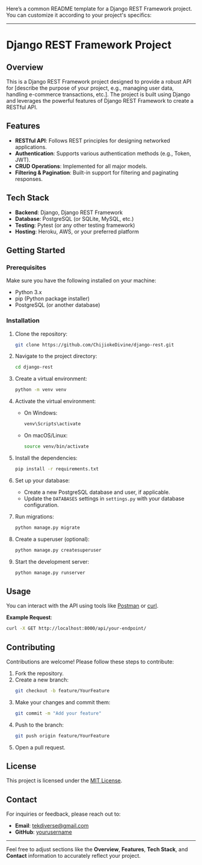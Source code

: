 Here’s a common README template for a Django REST Framework project. You can customize it according to your project's specifics:

---

# Django REST Framework Project


## Overview

This is a Django REST Framework project designed to provide a robust API for [describe the purpose of your project, e.g., managing user data, handling e-commerce transactions, etc.]. The project is built using Django and leverages the powerful features of Django REST Framework to create a RESTful API.

## Features

- **RESTful API**: Follows REST principles for designing networked applications.
- **Authentication**: Supports various authentication methods (e.g., Token, JWT).
- **CRUD Operations**: Implemented for all major models.
- **Filtering & Pagination**: Built-in support for filtering and paginating responses.

## Tech Stack

- **Backend**: Django, Django REST Framework
- **Database**: PostgreSQL (or SQLite, MySQL, etc.)
- **Testing**: Pytest (or any other testing framework)
- **Hosting**: Heroku, AWS, or your preferred platform

## Getting Started

### Prerequisites

Make sure you have the following installed on your machine:

- Python 3.x
- pip (Python package installer)
- PostgreSQL (or another database)

### Installation

1. Clone the repository:
   ```bash
   git clone https://github.com/ChijiokeDivine/django-rest.git
   ```
2. Navigate to the project directory:
   ```bash
   cd django-rest
   ```
3. Create a virtual environment:
   ```bash
   python -m venv venv
   ```
4. Activate the virtual environment:
   - On Windows:
     ```bash
     venv\Scripts\activate
     ```
   - On macOS/Linux:
     ```bash
     source venv/bin/activate
     ```
5. Install the dependencies:
   ```bash
   pip install -r requirements.txt
   ```
6. Set up your database:
   - Create a new PostgreSQL database and user, if applicable.
   - Update the `DATABASES` settings in `settings.py` with your database configuration.

7. Run migrations:
   ```bash
   python manage.py migrate
   ```

8. Create a superuser (optional):
   ```bash
   python manage.py createsuperuser
   ```

9. Start the development server:
   ```bash
   python manage.py runserver
   ```



## Usage

You can interact with the API using tools like [Postman](https://www.postman.com/) or [curl](https://curl.se/). 

**Example Request**:
```bash
curl -X GET http://localhost:8000/api/your-endpoint/
```

## Contributing

Contributions are welcome! Please follow these steps to contribute:

1. Fork the repository.
2. Create a new branch:
   ```bash
   git checkout -b feature/YourFeature
   ```
3. Make your changes and commit them:
   ```bash
   git commit -m "Add your feature"
   ```
4. Push to the branch:
   ```bash
   git push origin feature/YourFeature
   ```
5. Open a pull request.

## License

This project is licensed under the [MIT License](LICENSE).

## Contact

For inquiries or feedback, please reach out to:

- **Email**: tekdiverse@gmail.com 
- **GitHub**: [yourusername](https://github.com/ChijiokeDivine)

---

Feel free to adjust sections like the **Overview**, **Features**, **Tech Stack**, and **Contact** information to accurately reflect your project.
